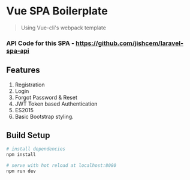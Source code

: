 # Vue SPA Boilerplate

> Using Vue-cli's webpack template

### API Code for this SPA - https://github.com/jishcem/laravel-spa-api

## Features
  1. Registration
  2. Login
  3. Forgot Password & Reset
  4. JWT Token based Authentication
  5. ES2015
  6. Basic Bootstrap styling.

## Build Setup

``` bash
# install dependencies
npm install

# serve with hot reload at localhost:8080
npm run dev

